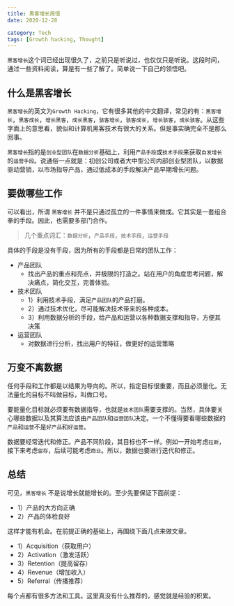 ```yaml
---
title: 黑客增长简悟
date: 2020-12-28

category: Tech
tags: [Growth hacking, Thought]
---
```


`黑客增长`这个词已经出现很久了，之前只是听说过，也仅仅只是听说。这段时间，通过一些资料阅读，算是有一些了解了。简单说一下自己的领悟吧。

<!--more-->

## 什么是黑客增长
`黑客增长`的英文为`Growth Hacking`，它有很多其他的中文翻译，常见的有：`黑客增长`，`黑客成长`，`增长黑客`，`成长黑客`，`骇客增长`，`骇客成长`，`增长骇客`，`成长骇客`。从这些字面上的意思看，貌似和计算机黑客技术有很大的关系。但是事实确完全不是那么回事。

`黑客增长`指的是`创业型团队`在`数据分析`基础上，利用`产品手段`或`技术手段`来获取`自发增长`的`运营手段`。说通俗一点就是：初创公司或者大中型公司内部创业型团队，以数据驱动营销，以市场指导产品，通过低成本的手段解决产品早期增长问题。

## 要做哪些工作
可以看出，所谓 `黑客增长` 并不是只通过孤立的一件事情来做成。它其实是一套组合拳的手段。因此，也需要多部门合作。
> 几个重点词汇：`数据分析`，`产品手段`，`技术手段`，`运营手段`

具体的手段是没有手段，因为所有的手段都是日常的团队工作：

- 产品团队
  - 找出产品的重点和亮点，并极限的打造之。站在用户的角度思考问题，解决痛点，简化交互，完善体验。
- 技术团队
  - 1）利用技术手段，满足`产品团队`的产品打磨。
  - 2）通过技术优化，尽可能解决技术带来的各种成本。
  - 3）利用数据分析的手段，给产品和运营以各种数据支撑和指导，方便其决策
- 运营团队
  - 对数据进行分析，找出用户的特征，做更好的运营策略

## 万变不离数据
任何手段和工作都是以结果为导向的。所以，指定目标很重要，而且必须量化。无法量化的目标不叫做目标，叫做口号。

要能量化目标就必须要有数据指导，也就是`技术团队`需要支撑的。当然，具体要关心哪些数据以及其算法应该由`产品团队`和`运营团队`决定。一个不懂得要看哪些数据的`产品`和`运营`不是`好产品`和`好运营`。

数据要经常迭代和修正。产品不同阶段，其目标也不一样。例如一开始考虑`拉新`，接下来考虑`留存`，后续可能考虑`商业`。所以，数据也要进行迭代和修正。

## 总结
可见，`黑客增长` 不是说增长就能增长的。至少先要保证下面前提：

- 1）产品的大方向正确
- 2）产品的体检良好 

这样才能有机会。在前提正确的基础上，再围绕下面几点来做文章。

- 1）Acquisition（获取用户）
- 2）Activation（激发活跃）
- 3）Retention（提高留存）
- 4）Revenue（增加收入）
- 5）Referral（传播推荐）

每个点都有很多方法和工具。这里真没有什么推荐的，感觉就是经验的积累。
